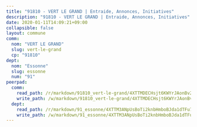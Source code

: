 ```yaml
---
title: "91810 - VERT LE GRAND | Entraide, Annonces, Initiatives"
description: "91810 - VERT LE GRAND | Entraide, Annonces, Initiatives"
date: 2020-01-11T14:09:21+09:00
collapsible: false
layout: commune
comm:
  nom: "VERT LE GRAND"
  slug: vert-le-grand
  cp: "91810"
dept:
  nom: "Essonne"
  slug: essonne
  num: "91"
peerpad:
  comm:
    read_path: /r/markdown/91810_vert-le-grand/4XTTMDECHsjt6KWYrJAonBv2bUiTkQVAvUUyVotRLdBNwakxm
    write_path: /w/markdown/91810_vert-le-grand/4XTTMDECHsjt6KWYrJAonBv2bUiTkQVAvUUyVotRLdBNwakxm-K3TgUU8LPsSTTKHjjRd2nnYYbHQJ6Hz33Uz69fPSUSwZnmmYpgPatceYwioXGrh1KT2j7YKfkjBvSUBNiDDJMYU6cQwv7MgTnNcc85sb3tKnvmaGx6N2qt79aF2pVMAmCsE41xpd
  dept:
    read_path: /r/markdown/91_essonne/4XTTM3ANpUsBoTi2knbHmboBJda1dTFu7ky8ZK9dB2RyMMfWF
    write_path: /w/markdown/91_essonne/4XTTM3ANpUsBoTi2knbHmboBJda1dTFu7ky8ZK9dB2RyMMfWF-K3TgUyWqeJSocSvH4aaj1ao8GVHVL7XNdUYQ4QUUeH9BAdnr24zoBJ2C3FCPvjfnNG6dyrzadtyfizxGKpMjZFU9wDjSpA4g6VtDcxL8iEmbLsyV9TFoF7XzgcRopbNZHgpYvcW3
---
```



